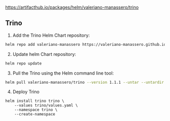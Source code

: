 https://artifacthub.io/packages/helm/valeriano-manassero/trino

## Trino

1. Add the Trino Helm Chart repository:
```bash
helm repo add valeriano-manassero https://valeriano-manassero.github.io/helm-charts
```
2. Update helm Chart repository:
```bash
helm repo update
```
3. Pull the Trino using the Helm command line tool:
```bash
helm pull valeriano-manassero/trino --version 1.1.1 --untar --untardir .
```
4. Deploy Trino
```
helm install trino trino \
    --values trino/values.yaml \
    --namespace trino \
    --create-namespace 
```

